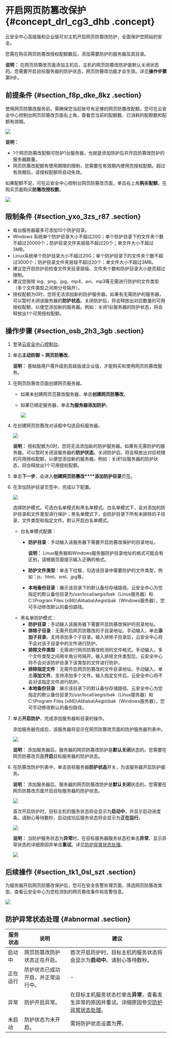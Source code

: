 # 开启网页防篡改保护 {#concept_drl_cg3_dhb .concept}

云安全中心高级版和企业版可对主机开启网页防篡改防护，全面保护您网站的安全。

您需在购买网页防篡改授权配额数后，添加需要防护的服务器及其目录。

**说明：** 在网页防篡改页面添加主机后，主机的网页防篡改防护是默认关闭状态的。您需要开启目标服务器的防护状态，网页防篡改功能才会生效。详见**操作步骤**第9步。

## 前提条件 {#section_f8p_dke_8kz .section}

使用网页防篡改服务前，需确保您当前账号有足够的网页防篡改配额。您可在云安全中心控制台网页防篡改页面右上角，查看您当前的配额数、已消耗的配额数和配额有效期。

![](http://static-aliyun-doc.oss-cn-hangzhou.aliyuncs.com/assets/img/141310/156878711450971_zh-CN.png)

**说明：** 

-   1个网页防篡改配额可防护1台服务器，也就是添加防护后并开启防篡改防护的服务器数量。
-   网页防篡改配额有使用期限的限制，您需要在有效期内使用完授权配额。超过有效期后，该授权配额将自动失效。

如果配额不足，可在云安全中心控制台网页防篡改页面，单击右上角**购买配额**，在购买页面购买**防篡改授权数**。

![](http://static-aliyun-doc.oss-cn-hangzhou.aliyuncs.com/assets/img/141310/156878711550972_zh-CN.png)

## 限制条件 {#section_yxo_3zs_r87 .section}

-   每台服务器最多可添加10个防护目录。
-   Windows 系统单个防护目录大小不超过20G；单个防护目录下的文件夹个数不超过20000个；防护目录文件夹层级不超过20个；单文件大小不超过3MB。
-   Linux系统单个防护目录大小不超过20G；单个防护目录下的文件夹个数不超过3000个；防护目录文件夹层级不超过20个；单文件大小不超过3MB。
-   建议您开启防护前检查文件夹目录层级、文件夹个数和防护目录大小是否超过限制。
-   建议您排除 log、png、jpg、mp4、avi、mp3等无需进行防护的文件类型（多个文件类型之间用分号隔开）。
-   授权配额为0时，您将无法添加新的防护服务器。如果有无需防护的服务器，可以暂时关闭该服务器的**防护状态**。关闭防护后，将会释放出对应数量的可用授权配额，以便您添加新的服务器。例如：关闭1台服务器的防护状态，将会释放出1个可用授权配额。

## 操作步骤 {#section_osb_2h3_3gb .section}

1.  登录[云安全中心控制台](https://yundun.console.aliyun.com/?p=sas)。
2.  单击**主动防御** \> **网页防篡改**。

    **说明：** 基础版用户需升级到高级版或企业版，才能购买和使用网页防篡改服务。

3.  在网页防篡改页面创建网页服务器。
    -   如果未创建网页范篡改服务器，单击**创建网页防篡改**。
    -   如果已绑定服务器，单击**为服务器添加防护**。

        ![](http://static-aliyun-doc.oss-cn-hangzhou.aliyuncs.com/assets/img/141310/156878711551048_zh-CN.png)

4.  在创建网页防篡改对话框中勾选目标服务器。

    ![](http://static-aliyun-doc.oss-cn-hangzhou.aliyuncs.com/assets/img/141310/156878711551050_zh-CN.png)

    **说明：** 授权配额为0时，您将无法添加新的防护服务器。如果有无需防护的服务器，可以暂时关闭该服务器的**防护状态**。关闭防护后，将会释放出对应梳理的可用授权配额，以便您添加新的服务器。例如：关闭1台服务器的防护状态，将会释放出1个可用授权配额。

5.  单击**下一步**，会进入**创建网页防篡改****添加防护目录**页签。
6.  在添加防护目录页签中，完成以下配置。

    ![](http://static-aliyun-doc.oss-cn-hangzhou.aliyuncs.com/assets/img/141310/156878711551051_zh-CN.png)

    选择防护模式。可选白名单模式和黑名单模式。白名单模式下，会对添加的防护目录和文件类型进行保护；黑名单模式下，会防护目录下所有未排除的子目录、文件类型和指定文件。默认开启白名单模式。

    -   白名单模式配置：
        -   **防护目录**：手动输入该服务器下需要开启防篡改保护的目录地址。

            **说明：** Linux服务器和Windows服务器防护目录地址的格式可能会有区别，请根据页面提示输入正确的格式。

        -   **防护文件类型**：单击下拉框，勾选该目录中需要防护的文件类型，例如：js、html、xml、jpg等。
        -   **本地备份目录**：展示该目录下的默认备份存储路径。云安全中心为您指定的默认备份目录为/usr/local/aegis/bak（Linux服务器）和C:\\Program Files \(x86\)\\Alibaba\\Aegis\\bak（Windows服务器），您可手动修改默认的备份路径。
    -   黑名单防护模式：
        -   **防护目录**：手动输入该服务器下需要开启防篡改保护的目录地址。
        -   **排除子目录**：无需开启网页防篡改的子目录地址。手动输入，单击**添加子目录**，支持添加多个子目录。输入排除子目录后，云安全中心将不会对该子目录中的文件进行防护。
        -   **排除文件类型**：无需进行网页防篡改检测的文件格式。手动输入，多个文件类型之间用半角分号隔开。输入排除文件类型后，云安全中心将不会对该防护目录下该类型的文件进行防护。
        -   **排除指定文件**：无需开启网页防篡改的文件目录地址。手动输入，单击**添加文件**，支持添加多个文件。输入指定文件后，云安全中心将不会对该指定文件进行防护。
        -   **本地备份目录**：展示该目录下的默认备份存储路径。云安全中心为您指定的默认备份目录为/usr/local/aegis/bak（Linux服务器）和C:\\Program Files \(x86\)\\Alibaba\\Aegis\\bak（Windows服务器），您可手动修改默认的备份路径。
7.  单击**开启防护**，完成添加服务器和目录的操作。

    添加服务器完成后，该服务器将显示在网页防篡改页面的防护服务器列表中。

    ![](http://static-aliyun-doc.oss-cn-hangzhou.aliyuncs.com/assets/img/141310/156878711551053_zh-CN.png)

    **说明：** 添加服务器后，服务器的网页防篡改防护是**默认关闭**状态的。您需要在网页防篡改页面**开启**目标服务器的防护状态。

8.  在防篡改防护列表中，单击目标服务器**防护状态**开关，为该服务器开启防护服务。

    **说明：** 添加服务器后，服务器的网页防篡改防护是**默认关闭**状态的。您需要在网页防篡改页面开启目标服务器的防护状态。

    ![](http://static-aliyun-doc.oss-cn-hangzhou.aliyuncs.com/assets/img/141310/156878711548754_zh-CN.png)

    首次开启防护时，目标主机的服务状态将会显示为**启动中**，并显示启动进度条。请耐心等待数秒，启动成功后服务状态将会显示为**正在运行**。

    ![](http://static-aliyun-doc.oss-cn-hangzhou.aliyuncs.com/assets/img/141310/156878711548755_zh-CN.png)

    **说明：** 当防护服务状态为**异常**时，在目标服务器服务状态栏单击**异常**，显示异常状态的详细原因并单击**重试**。详见[防护异常状态处理](#)。

    ![](http://static-aliyun-doc.oss-cn-hangzhou.aliyuncs.com/assets/img/141310/156878711542159_zh-CN.png)


## 后续操作 {#section_tk1_0sl_szt .section}

为服务器开启网页防篡改保护后，您可在安全告警处理页面，筛选网页防篡改类型，查看云安全中心为您检测到的网页篡改事件和告警信息。

![](http://static-aliyun-doc.oss-cn-hangzhou.aliyuncs.com/assets/img/141310/156878711551055_zh-CN.png)

## 防护异常状态处理 {#abnormal .section}

|服务状态|说明|建议|
|----|--|--|
|启动中|网页防篡改防护状态正在开启。|首次开启防护时，目标主机的服务状态将会显示为**启动中**。请耐心等待数秒。|
|正在运行|防护状态已成功开启，并正常运行中。|-|
|异常|防护开启异常。|在目标主机服务状态栏单击**异常**，查看发生异常的原因并重试。详细原因参见[防护异常状态处理](#)。|
|未启动|防护状态为未开启。|需将防护状态设置为**开**。|

